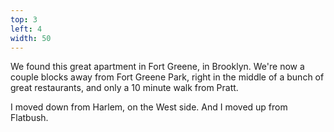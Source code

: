 ```yaml
---
top: 3
left: 4
width: 50
---
```

We found this great apartment in Fort Greene,
in Brooklyn.
We're now a couple blocks away from Fort Greene Park,
right in the middle of a bunch of great restaurants,
and only a 10 minute walk from Pratt.

<span class="voice--tom">
I moved down from Harlem, on the West side.
</span>

<span class="voice--teresa">
And I moved up from Flatbush.
</span>
